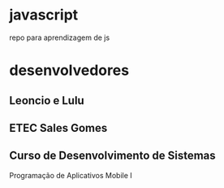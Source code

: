 # javascript
repo para aprendizagem de js
# desenvolvedores
Leoncio e Lulu 
--
## ETEC Sales Gomes
## Curso de Desenvolvimento de Sistemas
Programação de Aplicativos Mobile I

